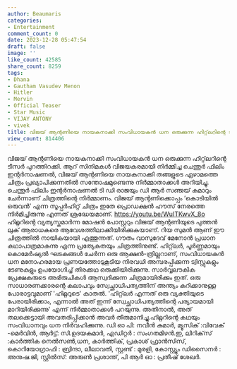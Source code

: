 ```yaml
---
author: Beaumaris
categories:
- Entertainment
comment_count: 0
date: 2023-12-28 05:47:54
draft: false
image: ''
like_count: 42585
share_count: 8259
tags:
- Dhana
- Gautham Vasudev Menon
- Hitler
- Mervin
- Official Teaser
- Star Music
- VIJAY ANTONY
- vivek
title: വിജയ് ആന്റണിയെ നായകനാക്കി സംവിധായകൻ ധന ഒരുക്കുന്ന ഹിറ്റ്‌ലറിന്റെ ടീസർ പുറത്തിറക്കി
view_count: 814406
---
```


വിജയ് ആന്റണിയെ നായകനാക്കി സംവിധായകൻ ധന ഒരുക്കുന്ന ഹിറ്റ്‌ലറിന്റെ ടീസർ പുറത്തിറക്കി. ആറ് സിനിമകൾ വിജയകരമായി നിർമ്മിച്ച ചെന്തൂർ ഫിലിം ഇന്റർനാഷണൽ, വിജയ് ആന്റണിയെ നായകനാക്കി തങ്ങളുടെ ഏഴാമത്തെ ചിത്രം പ്രഖ്യാപിക്കുന്നതിൽ സന്തോഷമുണ്ടെന്നു നിർമ്മാതാക്കൾ അറിയിച്ചു. ചെന്തൂർ ഫിലിം ഇന്റർനാഷണൽ ടി ഡി രാജയും ഡി ആർ സഞ്ജയ് കുമാറും ചേർന്നാണ് ചിത്രത്തിന്റെ നിർമ്മാണം. വിജയ് ആന്റണിക്കൊപ്പം ‘കൊടിയിൽ ഒരുവൻ’ എന്ന സൂപ്പർഹിറ്റ് ചിത്രം ഇതേ പ്രൊഡക്ഷൻ ഹൗസ് നേരത്തെ നിർമിച്ചിരുന്നു എന്നത് ശ്രദ്ധേയമാണ്. https://youtu.be/WuITKwvX_8o ഹിറ്റ്ലറിന്റെ വ്യത്യസ്തമാർന്ന മോഷൻ പോസ്റ്ററും വിജയ് ആന്റണിയുടെ പുത്തൻ ലുക് ആരാധകരെ ആവേശത്തിലാക്കിയിരിക്കുകയാണ്. റിയ സുമൻ ആണ് ഈ ചിത്രത്തിൽ നായികയായി എത്തുന്നത്. ഗൗതം വാസുദേവ് മേനോൻ പ്രധാന കഥാപാത്രമാകുന്നു എന്ന പ്രത്യേകതയും ചിത്രത്തിനുണ്ട്. ഹിറ്റ്‌ലർ, പൂർണ്ണമായും കൊമേർഷ്യൽ ഘടകങ്ങൾ ചേർന്ന ഒരു ആക്ഷൻ-ത്രില്ലറാണ്, സംവിധായകൻ ധന മനോഹരമായ പ്രണയത്തോടുകൂടിയ നിരവധി അമ്പരപ്പിക്കുന്ന ട്വിസ്റ്റുകളും ടേണുകളും ഉപയോഗിച്ച് തിരക്കഥ ഒരുക്കിയിരിക്കുന്നു. സാർവ്വലൗകിക പ്രേക്ഷകരുടെ അഭിരുചികൾ ആസ്വദിക്കുന്ന ചിത്രമായിരിക്കും ഇത്. ഒരു സാധാരണക്കാരന്റെ കലാപവും സ്വേച്ഛാധിപത്യത്തിന് അന്ത്യം കുറിക്കാനുള്ള പോരാട്ടവുമാണ് 'ഹിറ്റ്ലറുടെ' കാതൽ. 'ഹിറ്റ്‌ലർ എന്നത് ഒരു വ്യക്തിയുടെ പേരായിരിക്കാം, എന്നാൽ അത് ഇന്ന് സ്വേച്ഛാധിപത്യത്തിന്റെ പര്യായമായി മാറിയിരിക്കുന്നു' എന്ന് നിർമ്മാതാക്കൾ പറയുന്നു. അതിനാൽ, അത് തലക്കെട്ടായി അവതരിപ്പിക്കാൻ അവർ തീരുമാനിച്ചു.ഹിറ്റ്ലറിന്റെ കഥയും സംവിധാനവും ധന നിർവഹിക്കുന്നു. ഡി ഓ പി: നവീൻ കുമാർ, മ്യൂസിക് :വിവേക് -മെർവിൻ, ആർട്ട്: സി.ഉദയകുമാർ, എഡിറ്റർ : സംഗതമിഴൻ.ഇ, ലിറിക്‌സ് :കാർത്തിക നെൽസൺ,ധന, കാർത്തിക്, പ്രകാശ് ഫ്രാൻസിസ്, കൊറിയോഗ്രാഫി : ബ്രിന്ദാ, ലീലാവതി, സ്റ്റണ്ട് : മുരളി, കോസ്റ്റ്യൂം ഡിസൈനർ : അനുഷ.ജി, സ്റ്റിൽസ്: അരുൺ പ്രശാന്ത്, പി ആർ ഓ : പ്രതീഷ് ശേഖർ.